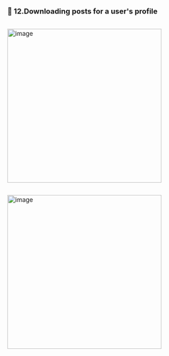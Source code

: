 ### 🔷 12.Downloading posts for a user's profile

```swift

```

<img width="350" alt="image" src="">

```swift

```

<img width="350" alt="image" src="">
